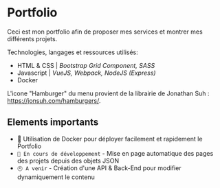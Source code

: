 # Portfolio  

Ceci est mon portfolio afin de proposer mes services et montrer mes différents projets.

Technologies, langages et ressources utilisés:
- HTML & CSS | *Bootstrap Grid Component, SASS*
- Javascript | *VueJS, Webpack, NodeJS (Express)*
- Docker

L'icone "Hamburger" du menu provient de la librairie de Jonathan Suh : https://jonsuh.com/hamburgers/.

## Elements importants

- 🐳 Utilisation de Docker pour déployer facilement et rapidement le Portfolio
- `🔧 En cours de développement` - Mise en page automatique des pages des projets depuis des objets JSON
- `🕙 A venir` - Création d'une API & Back-End pour modifier dynamiquement le contenu
